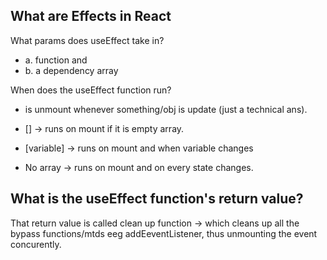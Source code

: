 ## What are Effects in React

What params does useEffect take in?
- a. function and
- b. a dependency array

When does the useEffect function run?
- is unmount whenever something/obj is update (just a technical ans).

- [] -> runs on mount if it is empty array.
- [variable] -> runs on mount and when variable changes

- No array -> runs on mount and on every state changes.


## What is the useEffect function's return value?

That return value is called clean up function -> which cleans up all the bypass functions/mtds eeg addEeventListener, thus unmounting the event concurently.





